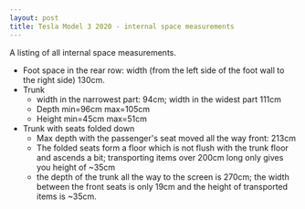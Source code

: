 ```yaml
---
layout: post
title: Tesla Model 3 2020 - internal space measurements
---
```


A listing of all internal space measurements.

* Foot space in the rear row: width (from the left side of the foot wall to the right side) 130cm.
* Trunk
   - width in the narrowest part: 94cm; width in the widest part 111cm
   - Depth min=96cm max=105cm
   - Height min=45cm max=51cm
* Trunk with seats folded down
   - Max depth with the passenger's seat moved all the way front: 213cm
   - The folded seats form a floor which is not flush with the trunk floor and ascends a bit;
     transporting items over 200cm long only gives you height of ~35cm
   - the depth of the trunk all the way to the screen is 270cm; the width between the front
     seats is only 19cm and the height of transported items is ~35cm.

